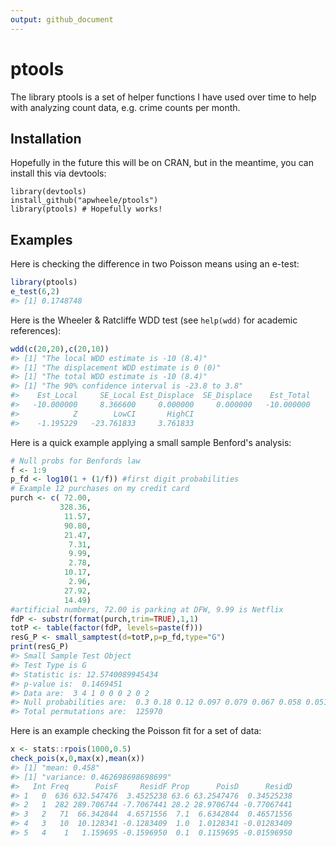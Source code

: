 ```yaml
---
output: github_document
---
```


<!-- README.md is generated from README.Rmd. Please edit that file -->



# ptools

<!-- badges: start -->
<!-- badges: end -->

The library ptools is a set of helper functions I have used over time to help with analyzing count data, e.g. crime counts per month. 

## Installation

Hopefully in the future this will be on CRAN, but in the meantime, you can install this via devtools:

    library(devtools)
    install_github("apwheele/ptools")
    library(ptools) # Hopefully works!

## Examples

Here is checking the difference in two Poisson means using an e-test:


```r
library(ptools)
e_test(6,2)
#> [1] 0.1748748
```

Here is the Wheeler & Ratcliffe WDD test (see `help(wdd)` for academic references):


```r
wdd(c(20,20),c(20,10))
#> [1] "The local WDD estimate is -10 (8.4)"
#> [1] "The displacement WDD estimate is 0 (0)"
#> [1] "The total WDD estimate is -10 (8.4)"
#> [1] "The 90% confidence interval is -23.8 to 3.8"
#>    Est_Local     SE_Local Est_Displace  SE_Displace    Est_Total     SE_Total 
#>   -10.000000     8.366600     0.000000     0.000000   -10.000000     8.366600 
#>            Z        LowCI       HighCI 
#>    -1.195229   -23.761833     3.761833
```

Here is a quick example applying a small sample Benford's analysis:


```r
# Null probs for Benfords law
f <- 1:9
p_fd <- log10(1 + (1/f)) #first digit probabilities
# Example 12 purchases on my credit card
purch <- c( 72.00,
           328.36,
            11.57,
            90.80,
            21.47,
             7.31,
             9.99,
             2.78,
            10.17,
             2.96,
            27.92,
            14.49)
#artificial numbers, 72.00 is parking at DFW, 9.99 is Netflix
fdP <- substr(format(purch,trim=TRUE),1,1)
totP <- table(factor(fdP, levels=paste(f)))
resG_P <- small_samptest(d=totP,p=p_fd,type="G")
print(resG_P)
#> Small Sample Test Object 
#> Test Type is G 
#> Statistic is: 12.5740089945434 
#> p-value is:  0.1469451  
#> Data are:  3 4 1 0 0 0 2 0 2 
#> Null probabilities are:  0.3 0.18 0.12 0.097 0.079 0.067 0.058 0.051 0.046 
#> Total permutations are:  125970
```

Here is an example checking the Poisson fit for a set of data:


```r
x <- stats::rpois(1000,0.5)
check_pois(x,0,max(x),mean(x))
#> [1] "mean: 0.458"
#> [1] "variance: 0.462698698698699"
#>   Int Freq      PoisF     ResidF Prop      PoisD      ResidD
#> 1   0  636 632.547476  3.4525238 63.6 63.2547476  0.34525238
#> 2   1  282 289.706744 -7.7067441 28.2 28.9706744 -0.77067441
#> 3   2   71  66.342844  4.6571556  7.1  6.6342844  0.46571556
#> 4   3   10  10.128341 -0.1283409  1.0  1.0128341 -0.01283409
#> 5   4    1   1.159695 -0.1596950  0.1  0.1159695 -0.01596950
```
